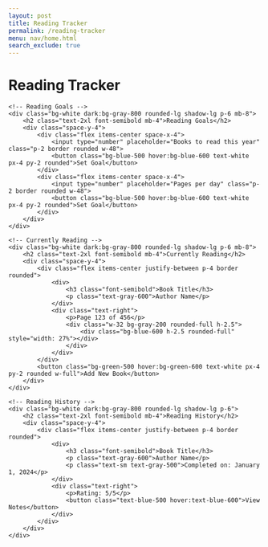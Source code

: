 ```yaml
---
layout: post
title: Reading Tracker
permalink: /reading-tracker
menu: nav/home.html
search_exclude: true
---
```


<div class="container mx-auto px-4 py-8">
    <h1 class="text-4xl font-bold mb-8">Reading Tracker</h1>
    
    <!-- Reading Goals -->
    <div class="bg-white dark:bg-gray-800 rounded-lg shadow-lg p-6 mb-8">
        <h2 class="text-2xl font-semibold mb-4">Reading Goals</h2>
        <div class="space-y-4">
            <div class="flex items-center space-x-4">
                <input type="number" placeholder="Books to read this year" class="p-2 border rounded w-48">
                <button class="bg-blue-500 hover:bg-blue-600 text-white px-4 py-2 rounded">Set Goal</button>
            </div>
            <div class="flex items-center space-x-4">
                <input type="number" placeholder="Pages per day" class="p-2 border rounded w-48">
                <button class="bg-blue-500 hover:bg-blue-600 text-white px-4 py-2 rounded">Set Goal</button>
            </div>
        </div>
    </div>

    <!-- Currently Reading -->
    <div class="bg-white dark:bg-gray-800 rounded-lg shadow-lg p-6 mb-8">
        <h2 class="text-2xl font-semibold mb-4">Currently Reading</h2>
        <div class="space-y-4">
            <div class="flex items-center justify-between p-4 border rounded">
                <div>
                    <h3 class="font-semibold">Book Title</h3>
                    <p class="text-gray-600">Author Name</p>
                </div>
                <div class="text-right">
                    <p>Page 123 of 456</p>
                    <div class="w-32 bg-gray-200 rounded-full h-2.5">
                        <div class="bg-blue-600 h-2.5 rounded-full" style="width: 27%"></div>
                    </div>
                </div>
            </div>
            <button class="bg-green-500 hover:bg-green-600 text-white px-4 py-2 rounded w-full">Add New Book</button>
        </div>
    </div>

    <!-- Reading History -->
    <div class="bg-white dark:bg-gray-800 rounded-lg shadow-lg p-6">
        <h2 class="text-2xl font-semibold mb-4">Reading History</h2>
        <div class="space-y-4">
            <div class="flex items-center justify-between p-4 border rounded">
                <div>
                    <h3 class="font-semibold">Book Title</h3>
                    <p class="text-gray-600">Author Name</p>
                    <p class="text-sm text-gray-500">Completed on: January 1, 2024</p>
                </div>
                <div class="text-right">
                    <p>Rating: 5/5</p>
                    <button class="text-blue-500 hover:text-blue-600">View Notes</button>
                </div>
            </div>
        </div>
    </div>
</div>

<script>
document.addEventListener('DOMContentLoaded', function() {
    // Initialize reading tracker functionality
});
</script> 